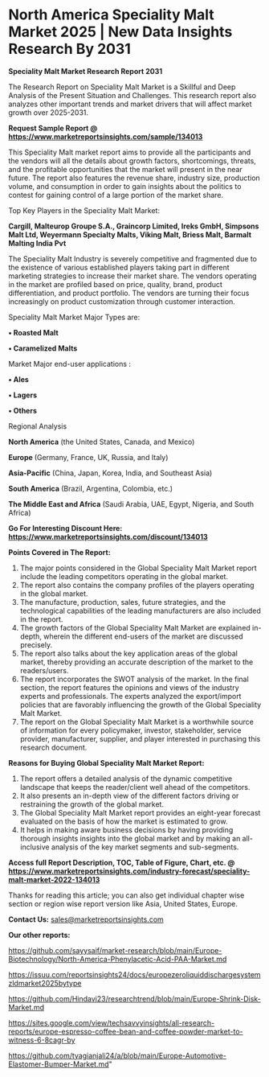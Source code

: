 # North America Speciality Malt Market 2025 | New Data Insights Research By 2031

<strong>Speciality Malt Market Research Report 2031</strong>

The Research Report on Speciality Malt Market is a Skillful and Deep Analysis of the Present Situation and Challenges. This research report also analyzes other important trends and market drivers that will affect market growth over 2025-2031.

<strong>Request Sample Report @ <a href=https://www.marketreportsinsights.com/sample/134013>https://www.marketreportsinsights.com/sample/134013</a></strong>

This Speciality Malt market report aims to provide all the participants and the vendors will all the details about growth factors, shortcomings, threats, and the profitable opportunities that the market will present in the near future. The report also features the revenue share, industry size, production volume, and consumption in order to gain insights about the politics to contest for gaining control of a large portion of the market share.

Top Key Players in the Speciality Malt Market:

<strong>Cargill, Malteurop Groupe S.A., Graincorp Limited, Ireks GmbH, Simpsons Malt Ltd, Weyermann Specialty Malts, Viking Malt, Briess Malt, Barmalt Malting India Pvt</strong>

The Speciality Malt Industry is severely competitive and fragmented due to the existence of various established players taking part in different marketing strategies to increase their market share. The vendors operating in the market are profiled based on price, quality, brand, product differentiation, and product portfolio. The vendors are turning their focus increasingly on product customization through customer interaction.

Speciality Malt Market Major Types are:

<strong>• Roasted Malt

• Caramelized Malts</strong>

Market Major end-user applications :

<strong>• Ales

• Lagers

• Others</strong>

Regional Analysis

</u><strong><b>North America</b></strong> (the United States, Canada, and Mexico)

<strong><b>Europe </b></strong>(Germany, France, UK, Russia, and Italy)

<strong><b>Asia-Pacific</b></strong> (China, Japan, Korea, India, and Southeast Asia)

<strong><b>South America</b></strong> (Brazil, Argentina, Colombia, etc.)

<strong><b>The Middle East and Africa</b></strong> (Saudi Arabia, UAE, Egypt, Nigeria, and South Africa)

<strong>Go For Interesting Discount Here: <a href=https://www.marketreportsinsights.com/discount/134013>https://www.marketreportsinsights.com/discount/134013</a></strong>

<strong>Points Covered in The Report:</strong>
<ol>
  <li>The major points considered in the Global Speciality Malt Market report include the leading competitors operating in the global market.</li>
  <li>The report also contains the company profiles of the players operating in the global market.</li>
  <li>The manufacture, production, sales, future strategies, and the technological capabilities of the leading manufacturers are also included in the report.</li>
  <li>The growth factors of the Global Speciality Malt Market are explained in-depth, wherein the different end-users of the market are discussed precisely.</li>
  <li>The report also talks about the key application areas of the global market, thereby providing an accurate description of the market to the readers/users.</li>
  <li>The report incorporates the SWOT analysis of the market. In the final section, the report features the opinions and views of the industry experts and professionals. The experts analyzed the export/import policies that are favorably influencing the growth of the Global Speciality Malt Market.</li>
  <li>The report on the Global Speciality Malt Market is a worthwhile source of information for every policymaker, investor, stakeholder, service provider, manufacturer, supplier, and player interested in purchasing this research document.</li>
</ol>
<strong>Reasons for Buying Global Speciality Malt Market Report:</strong>

<ol>
  <li>The report offers a detailed analysis of the dynamic competitive landscape that keeps the reader/client well ahead of the competitors.</li>
  <li>It also presents an in-depth view of the different factors driving or restraining the growth of the global market.</li>
  <li>The Global Speciality Malt Market report provides an eight-year forecast evaluated on the basis of how the market is estimated to grow.</li>
  <li>It helps in making aware business decisions by having providing thorough insights insights into the global market and by making an all-inclusive analysis of the key market segments and sub-segments.</li>
</ol>
<strong>Access full Report Description, TOC, Table of Figure, Chart, etc. @ <a href=https://www.marketreportsinsights.com/industry-forecast/speciality-malt-market-2022-134013>https://www.marketreportsinsights.com/industry-forecast/speciality-malt-market-2022-134013</a></strong>


Thanks for reading this article; you can also get individual chapter wise section or region wise report version like Asia, United States, Europe.

<strong>Contact Us:</strong>
sales@marketreportsinsights.com

<strong>Our other reports:</strong>

<a href=https://github.com/sayysaif/market-research/blob/main/Europe-Biotechnology/North-America-Phenylacetic-Acid-PAA-Market.md>https://github.com/sayysaif/market-research/blob/main/Europe-Biotechnology/North-America-Phenylacetic-Acid-PAA-Market.md</a>

<a href=https://issuu.com/reportsinsights24/docs/europezeroliquiddischargesystemzldmarket2025bytype>https://issuu.com/reportsinsights24/docs/europezeroliquiddischargesystemzldmarket2025bytype</a>

<a href=https://github.com/Hindavi23/researchtrend/blob/main/Europe-Shrink-Disk-Market.md>https://github.com/Hindavi23/researchtrend/blob/main/Europe-Shrink-Disk-Market.md</a>

<a href=https://sites.google.com/view/techsavvyinsights/all-research-reports/europe-espresso-coffee-bean-and-coffee-powder-market-to-witness-6-8cagr-by>https://sites.google.com/view/techsavvyinsights/all-research-reports/europe-espresso-coffee-bean-and-coffee-powder-market-to-witness-6-8cagr-by</a>

<a href=https://github.com/tyagianjali24/a/blob/main/Europe-Automotive-Elastomer-Bumper-Market.md>https://github.com/tyagianjali24/a/blob/main/Europe-Automotive-Elastomer-Bumper-Market.md</a>"
